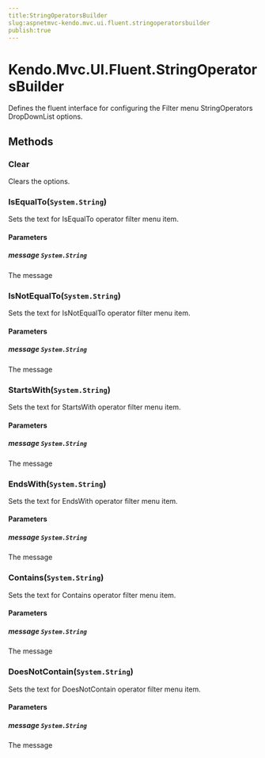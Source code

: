 ```yaml
---
title:StringOperatorsBuilder
slug:aspnetmvc-kendo.mvc.ui.fluent.stringoperatorsbuilder
publish:true
---
```


# Kendo.Mvc.UI.Fluent.StringOperatorsBuilder
Defines the fluent interface for configuring the Filter menu StringOperators DropDownList options.



## Methods

### Clear
Clears the options.





### IsEqualTo(`System.String`)
Sets the text for IsEqualTo operator filter menu item.


#### Parameters

##### message `System.String`
The message





### IsNotEqualTo(`System.String`)
Sets the text for IsNotEqualTo operator filter menu item.


#### Parameters

##### message `System.String`
The message





### StartsWith(`System.String`)
Sets the text for StartsWith operator filter menu item.


#### Parameters

##### message `System.String`
The message





### EndsWith(`System.String`)
Sets the text for EndsWith operator filter menu item.


#### Parameters

##### message `System.String`
The message





### Contains(`System.String`)
Sets the text for Contains operator filter menu item.


#### Parameters

##### message `System.String`
The message





### DoesNotContain(`System.String`)
Sets the text for DoesNotContain operator filter menu item.


#### Parameters

##### message `System.String`
The message






 
